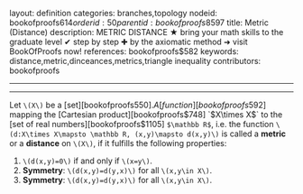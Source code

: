 layout: definition
categories: branches,topology
nodeid: bookofproofs$614
orderid: 50
parentid: bookofproofs$8597
title: Metric (Distance)
description: METRIC DISTANCE ★ bring your math skills to the graduate level ✔ step by step ✚ by the axiomatic method ➜ visit BookOfProofs now!
references: bookofproofs$582
keywords: distance,metric,dinceances,metrics,triangle inequality
contributors: bookofproofs

---


---

Let `\(X\)` be a [set][bookofproofs$550]. A [function][bookofproofs$592] mapping the [Cartesian product][bookofproofs$748] `$X\times X$` to the [set of real numbers][bookofproofs$1105] `$\mathbb R$`, i.e. the function `\(d:X\times X\mapsto \mathbb R, (x,y)\mapsto d(x,y)\)` is called a **metric** or a **distance** on `\(X\)`, if it fulfills the following properties:

1. `\(d(x,y)=0\)` if and only if `\(x=y\)`.
1. **Symmetry**: `\(d(x,y)=d(y,x)\)` for all `\(x,y\in X\)`.
1. **Symmetry**: `\(d(x,y)=d(y,x)\)` for all `\(x,y\in X\)`.
